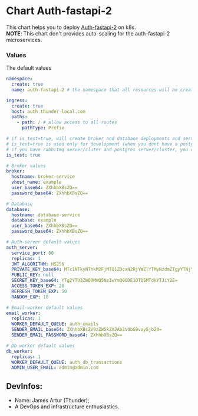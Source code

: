 # Chart Auth-fastapi-2
This chart helps you to deploy [Auth-fastapi-2](https://github.com/ThunderSSGSS/Auth-fastapi-2) on k8s.<br>**NOTE**: This chart don't provides auto-scaling for the auth-fastapi-2 microservices.

### Values
The default values
```yaml
namespace:
  create: true
  name: auth-fastapi-2 # the namespace that all resources will be created, if don't exist set create=true

ingress:
  create: true
  host: auth.thunder-local.com
  paths:
    - path: / # allow access to all routes
      pathType: Prefix

# if is_test=true, will create broker and database deployments and services
# is_test=true is used only for development (when you dont have a postgres or rabbitmq cluster)
# if you have rabbitmq server/cluter and postgres server/cluster, you can use is_test=false
is_test: true

# Broker values
broker:
  hostname: broker-service
  vhost_name: example
  user_base64: ZXhhbXBsZQ==
  password_base64: ZXhhbXBsZQ==

# Database
database:
  hostname: database-service
  database: example
  user_base64: ZXhhbXBsZQ==
  password_base64: ZXhhbXBsZQ==

# Auth-server default values
auth_server:
  service_port: 80
  replicas: 1
  JWT_ALGORITHM: HS256
  PRIVATE_KEY_base64: MTc1NTkyNThkM2FjMTQ1ZDcxN2RjYWZlYTMyNzdmZTgyYTNjYjVkNWJhZDAxMjk2OTI1YmRkOWEyZTBjMzM3MA==
  PUBLIC_KEY: null
  SECRET_KEY_base64: YTg2YTU3ZWQ0MWQ5NzIwYmQ0ODE1OTQ5MTdkYTJiY2E=
  ACCESS_TOKEN_EXP: 20
  REFRESH_TOKEN_EXP: 50
  RANDOM_EXP: 10

# Email-worker default values
email_worker:
  replicas: 1
  WORKER_DEFAULT_QUEUE: auth_emails
  SENDER_EMAIL_base64: ZXhhbXBsZV9zZW5kZXJAb3V0bG9vay5jb20=
  SENDER_EMAIL_PASSWORD_base64: ZXhhbXBsZQ==

# Db-worker default values
db_worker:
  replicas: 1
  WORKER_DEFAULT_QUEUE: auth_db_transactions
  ADMIN_USER_EMAIL: admin@admin.com
```

## DevInfos:
- Name: James Artur (Thunder);
- A DevOps and infrastructure enthusiastics.